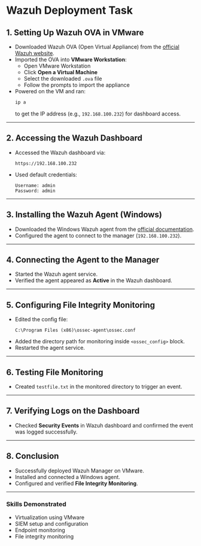 # Wazuh Deployment Task

## 1. Setting Up Wazuh OVA in VMware
- Downloaded Wazuh OVA (Open Virtual Appliance) from the [official Wazuh website](https://wazuh.com).
- Imported the OVA into **VMware Workstation**:
    - Open VMware Workstation
    - Click **Open a Virtual Machine**
    - Select the downloaded `.ova` file
    - Follow the prompts to import the appliance
- Powered on the VM and ran:
    ```bash
    ip a
    ```
    to get the IP address (e.g., `192.168.100.232`) for dashboard access.

---

## 2. Accessing the Wazuh Dashboard
- Accessed the Wazuh dashboard via:
    ```
    https://192.168.100.232
    ```
- Used default credentials:
    ```
    Username: admin
    Password: admin
    ```

---

## 3. Installing the Wazuh Agent (Windows)
- Downloaded the Windows Wazuh agent from the [official documentation](https://documentation.wazuh.com/).
- Configured the agent to connect to the manager (`192.168.100.232`).

---

## 4. Connecting the Agent to the Manager
- Started the Wazuh agent service.
- Verified the agent appeared as **Active** in the Wazuh dashboard.

---

## 5. Configuring File Integrity Monitoring
- Edited the config file:
    ```
    C:\Program Files (x86)\ossec-agent\ossec.conf
    ```
- Added the directory path for monitoring inside `<ossec_config>` block.
- Restarted the agent service.

---

## 6. Testing File Monitoring
- Created `testfile.txt` in the monitored directory to trigger an event.

---

## 7. Verifying Logs on the Dashboard
- Checked **Security Events** in Wazuh dashboard and confirmed the event was logged successfully.

---

## 8. Conclusion
- Successfully deployed Wazuh Manager on VMware.
- Installed and connected a Windows agent.
- Configured and verified **File Integrity Monitoring**.

---

###  **Skills Demonstrated**
- Virtualization using VMware
- SIEM setup and configuration
- Endpoint monitoring
- File integrity monitoring
